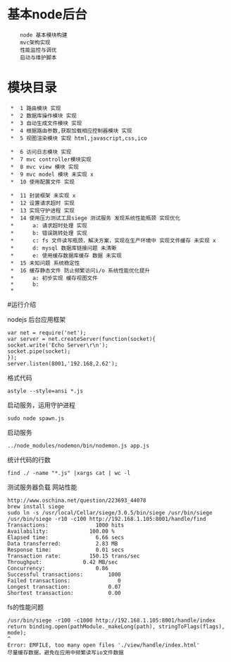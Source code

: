 # 基本node后台

        node 基本模块构建
        mvc架构实现
        性能监控与调优
        启动与维护脚本
        
# 模块目录

     *	1 路由模块 实现
     *	2 数据库操作模块 实现
     *	3 自动生成文件模块 实现
     *	4 根据路由参数,获取加载相应控制器模块 实现
     *	5 视图渲染模块 实现 html,javascript,css,ico
     
     *	6 访问日志模块 实现
     *	7 mvc controller模块实现
     *	8 mvc view 模块 实现
     *	9 mvc model 模块 未实现 x
     *	10 使用配置文件 实现
     
     *	11 封装框架 未实现 x
     *	12 设置请求超时 实现
     *	13 实现守护进程 实现
     *	14 使用压力测试工具siege 测试服务 发现系统性能瓶颈 实现优化
     *		a: 请求超时处理 实现
     *		b: 错误跳转处理 实现
     *		c: fs 文件读写瓶颈，解决方案，实现在生产环境中 实现文件缓存 未实现 x
     *		d: mysql 数据库链接问题 未清晰
     *		e: 使用缓存数据库缓存 数据 未实现
     *	15 未知问题 系统稳定性
     *	16 缓存静态文件 防止频繁访问i/o 系统性能优化提升
     *		a: 初步实现 缓存视图文件
     *		b:
     *

#运行介绍

nodejs 后台应用框架

    var net = require('net');
    var server = net.createServer(function(socket){
    socket.write('Echo Server\r\n');
    socket.pipe(socket);
    });
    server.listen(8001,'192.168,2.62');
格式代码

    astyle --style=ansi *.js
启动服务，运用守护进程

    sudo node spawn.js
启动服务

    ../node_modules/nodemon/bin/nodemon.js app.js
统计代码的行数

    find ./ -name "*.js" |xargs cat | wc -l
测试服务器负载 网站性能

    http://www.oschina.net/question/223693_44078
    brew install siege
    sudo ln -s /usr/local/Cellar/siege/3.0.5/bin/siege /usr/bin/siege
    /usr/bin/siege -r10 -c100 http://192.168.1.105:8001/handle/find
    Transactions:		        1000 hits
    Availability:		      100.00 %
    Elapsed time:		        6.66 secs
    Data transferred:	        2.83 MB
    Response time:		        0.01 secs
    Transaction rate:	      150.15 trans/sec
    Throughput:		        0.42 MB/sec
    Concurrency:		        0.86
    Successful transactions:        1000
    Failed transactions:	           0
    Longest transaction:	        0.07
    Shortest transaction:	        0.00
fs的性能问题

    /usr/bin/siege -r100 -c1000 http://192.168.1.105:8001/handle/index
    return binding.open(pathModule._makeLong(path), stringToFlags(flags), mode);
    ^
    Error: EMFILE, too many open files './view/handle/index.html'
    尽量缓存数据，避免在应用中频繁读写io文件数据
